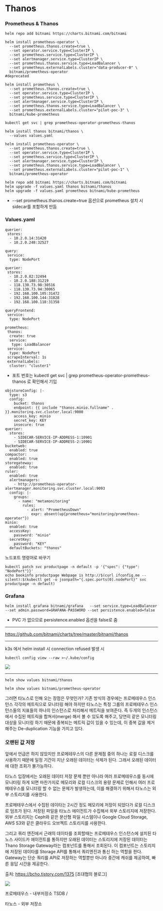 # Thanos



### Prometheus & Thanos

```
helm repo add bitnami https://charts.bitnami.com/bitnami

helm install prometheus-operator \
  --set prometheus.thanos.create=true \
  --set operator.service.type=ClusterIP \
  --set prometheus.service.type=ClusterIP \
  --set alertmanager.service.type=ClusterIP \
  --set prometheus.thanos.service.type=LoadBalancer \
  --set prometheus.externalLabels.cluster="data-producer-0" \
  bitnami/prometheus-operator
#deprecated

helm install prometheus \
  --set prometheus.thanos.create=true \
  --set operator.service.type=ClusterIP \
  --set prometheus.service.type=ClusterIP \
  --set alertmanager.service.type=ClusterIP \
  --set prometheus.thanos.service.type=LoadBalancer \
  --set prometheus.externalLabels.cluster="pilot-poc-3" \
  bitnami/kube-prometheus
  
kubectl get svc | grep prometheus-operator-prometheus-thanos

helm install thanos bitnami/thanos \
  --values values.yaml

helm install prometheus-operator \
  --set prometheus.thanos.create=true \
  --set operator.service.type=ClusterIP \
  --set prometheus.service.type=ClusterIP \
  --set alertmanager.service.type=ClusterIP \
  --set prometheus.thanos.service.type=LoadBalancer \
  --set prometheus.externalLabels.cluster="pilot-poc-1" \
  bitnami/prometheus-operator

helm repo add bitnami https://charts.bitnami.com/bitnami
helm upgrade -f values.yaml thanos bitnami/thanos
helm upgrade -f values.yaml prometheus bitnami/kube-prometheus
```

- --set prometheus.thanos.create=true 옵션으로 prometheus 설치 시 sidecar를 포함하게 만듬



### Values.yaml

```
querier:
 stores:
  - 10.2.0.14:31420
  - 10.2.0.248:32527

query:
 service:
  type: NodePort
```

```
querier:
 stores:
  - 10.2.0.82:32494
  - 10.2.0.188:31219
  - 118.130.73.98:30516
  - 118.130.73.94:30065
  - 192.168.100.105:31472
  - 192.168.100.144:31828
  - 192.168.100.118:31358

queryFrontend:
 service:
  type: NodePort

```

```
prometheus:
 thanos:
  create: true
  service:
   type: LoadBalancer
 service:
  type: NodePort
 scrapeInterval: 1s
 externalLabels:
  cluster: "cluster1"
```

- 포트 번호는 kubectl get svc | grep prometheus-operator-prometheus-thanos 로 확인해서 기입

```
objstoreConfig: |-
  type: s3
  config:
    bucket: thanos
    endpoint: {{ include "thanos.minio.fullname" . }}.monitoring.svc.cluster.local:9000
    access_key: minio
    secret_key: KEY
    insecure: true
querier:
  stores:
    - SIDECAR-SERVICE-IP-ADDRESS-1:10901
    - SIDECAR-SERVICE-IP-ADDRESS-2:10901
bucketweb:
  enabled: true
compactor:
  enabled: true
storegateway:
  enabled: true
ruler:
  enabled: true
  alertmanagers:
    - http://prometheus-operator-alertmanager.monitoring.svc.cluster.local:9093
  config: |-
    groups:
      - name: "metamonitoring"
        rules:
          - alert: "PrometheusDown"
            expr: absent(up{prometheus="monitoring/prometheus-operator"})
minio:
  enabled: true
  accessKey:
    password: "minio"
  secretKey:
    password: "KEY"
  defaultBuckets: "thanos"
```



노드포트 명령어로 바꾸기

```
kubectl patch svc productpage -n default -p '{"spec": {"type": "NodePort"}}'
echo bookinfo productpage Webpage is http://$(curl ifconfig.me --silent):$(kubectl get -o jsonpath="{.spec.ports[0].nodePort}" svc productpage -n default)
```





### Grafana

```
helm install grafana bitnami/grafana   --set service.type=LoadBalancer --set admin.password=GRAFANA-PASSWORD --set persistence.enabled=false
```

- PVC 가 없으므로 persistence.enabled 옵션을 false로 줌





---

https://github.com/bitnami/charts/tree/master/bitnami/thanos







---

k3s 에서 helm install 시 connection refused 발생 시

```
kubectl config view --raw >~/.kube/config
```



![](https://danawalab.github.io/images/2020-03-17-Common-Dashboard/metrics.PNG)



---

```
helm show values bitnami/thanos
```

```
helm show values bitnami/prometheus-operator
```



그러면 타노스로 인해 오는 장점은 무엇인가? 기존 방식의 경우에는 프로메테우스 인스턴스 각각의 메트릭으로 모니터링 해야 하지만 타노스는 특정 그룹의 프로메테우스 인스턴스들의 지표들의 하나의 인스턴스로 처리해서 메트릭을 보여준다. 즉 두개의 인스턴스에서 수집된 메트릭을 합쳐서(merge) 해서 볼 수 있도록 해주고, 당연히 같은 모니터링 대상을 모니터링 하기 때문에 중복되는 메트릭 값이 있을 수 있는데, 이 중복 값을 제거 해주는 De-duplication 기능을 가지고 있다. 

### 오랜된 값 저장

앞에서 언급은 하지 않았지만 프로메테우스의 다른 문제점 중의 하나는 로컬 디스크를 사용하기 때문에 일정 기간이 지난 오래된 데이터는 삭제가 된다. 그래서 오래된 데이터에 대한 조회가 불가능하다. 

타노스 입장에서는 오래된 데이터 저장 문제 뿐만 아니라 여러 프로메테우스를 동시에 모니터링 하게 되면 마찬가지로 메모리와 로컬 디스크의 용량 문제로 인해서 여러 프로메테우스를 모니터링 할 수 없는 문제가 발생하는데, 이를 해결하기 위해서 타노스는 외부 스토리지를 사용한다. 

프로메테우스에서 수집된 데이타는 2시간 정도 메모리에 저장이 되었다가 로컬 디스크로 덤프가 된다. 저장된 파일을 타노스 에이전트가 수집해서 외부 스토리지에 저장한다. 외부 스토리지는 Ceph와 같은 분산형 파일 시스템이나 Google Cloud Storage, AWS S3와 같은 클라우드 오브젝트 스토리지를 사용한다. 

그리고 쿼리 엔진에서 근래의 데이타를 조회할때는 프로메테우스 인스턴스에 설치된 타노스 사이드카 에이전트를 통하지만 오래된 데이터는 스토리지에 저장된 데이터는 Thano Storage Gateway라는 컴포넌트를 통해서 조회된다. 이 컴포넌트는 스토리지에 저장된 데이타를 Storage API를 통해서 쿼리엔진과 통신 하는 역할을 한다. Gateway는 단순 쿼리를 API로 저장하는 역할뿐만 아니라 중간에 캐쉬를 제공하여, 빠른 응답 시간을 제공한다. 



출처: https://bcho.tistory.com/1375 [조대협의 블로그]

![](https://t1.daumcdn.net/cfile/tistory/99FC07365E3EC46126)

프로메테우스 - 내부저장소 TSDB /

타노스 - 외부 저장소



